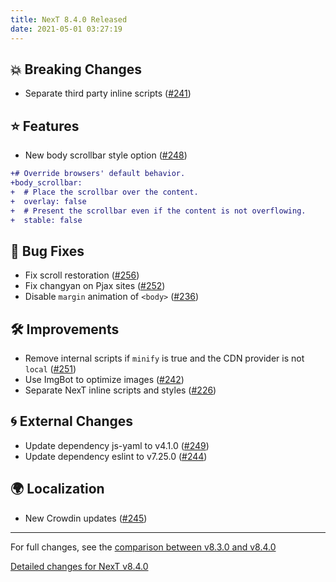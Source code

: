 ```yaml
---
title: NexT 8.4.0 Released
date: 2021-05-01 03:27:19
---
```


## 💥 Breaking Changes

- Separate third party inline scripts ([#241](https://github.com/next-theme/hexo-theme-next/pull/241))

## ⭐ Features

- New body scrollbar style option ([#248](https://github.com/next-theme/hexo-theme-next/pull/248))
```diff
+# Override browsers' default behavior.
+body_scrollbar:
+  # Place the scrollbar over the content.
+  overlay: false
+  # Present the scrollbar even if the content is not overflowing.
+  stable: false
```

## 🐞 Bug Fixes

- Fix scroll restoration ([#256](https://github.com/next-theme/hexo-theme-next/pull/256))
- Fix changyan on Pjax sites ([#252](https://github.com/next-theme/hexo-theme-next/pull/252))
- Disable `margin` animation of `<body>` ([#236](https://github.com/next-theme/hexo-theme-next/pull/236))

## 🛠 Improvements

- Remove internal scripts if `minify` is true and the CDN provider is not `local` ([#251](https://github.com/next-theme/hexo-theme-next/pull/251))
- Use ImgBot to optimize images ([#242](https://github.com/next-theme/hexo-theme-next/pull/242))
- Separate NexT inline scripts and styles ([#226](https://github.com/next-theme/hexo-theme-next/pull/226))

## 🌀 External Changes

- Update dependency js-yaml to v4.1.0 ([#249](https://github.com/next-theme/hexo-theme-next/pull/249))
- Update dependency eslint to v7.25.0 ([#244](https://github.com/next-theme/hexo-theme-next/pull/244))

## 🌍 Localization

- New Crowdin updates ([#245](https://github.com/next-theme/hexo-theme-next/pull/245))

***

For full changes, see the [comparison between v8.3.0 and v8.4.0](https://github.com/next-theme/hexo-theme-next/compare/v8.3.0...v8.4.0)

[Detailed changes for NexT v8.4.0](https://github.com/next-theme/hexo-theme-next/releases/tag/v8.4.0)
